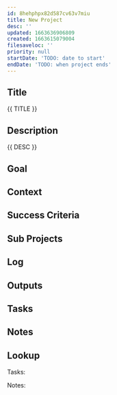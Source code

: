 ```yaml
---
id: 8hehphpx82d587cv63v7miu
title: New Project
desc: ''
updated: 1663636906809
created: 1663615079004
filesaveloc: ''
priority: null
startDate: 'TODO: date to start'
endDate: 'TODO: when project ends'
---
```


## Title
{{ TITLE }}

## Description
{{ DESC }}


## Goal
<!-- What are you trying to accomplish -->

## Context
<!-- Background information -->

## Success Criteria
<!-- milestones for this project -->

## Sub Projects
<!-- For larger projects, list out sub projects related-->

## Log
<!-- For longer projects, keep a rough log of major events-->

## Outputs
<!-- any outputs that were generated from this project. eg. slides, videos, etc-->

<!-- Everything below this line is work needed to achieve the stated goal-->

## Tasks
<!-- use this space to track current tasks. alternatively, you can also link to your daily journal note -->

## Notes
<!-- use this space for arbitrary notes -->

## Lookup
<!-- relevant prior work or resources -->








Tasks:




Notes:



